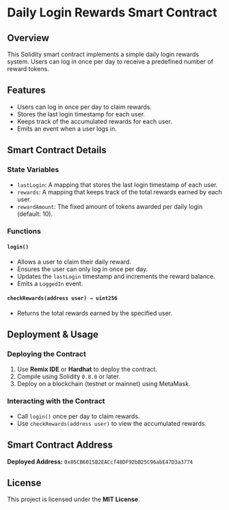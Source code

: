 # Daily Login Rewards Smart Contract

## Overview
This Solidity smart contract implements a simple daily login rewards system. Users can log in once per day to receive a predefined number of reward tokens.

## Features
- Users can log in once per day to claim rewards.
- Stores the last login timestamp for each user.
- Keeps track of the accumulated rewards for each user.
- Emits an event when a user logs in.

## Smart Contract Details

### State Variables
- `lastLogin`: A mapping that stores the last login timestamp of each user.
- `rewards`: A mapping that keeps track of the total rewards earned by each user.
- `rewardAmount`: The fixed amount of tokens awarded per daily login (default: 10).

### Functions
#### `login()`
- Allows a user to claim their daily reward.
- Ensures the user can only log in once per day.
- Updates the `lastLogin` timestamp and increments the reward balance.
- Emits a `LoggedIn` event.

#### `checkRewards(address user) → uint256`
- Returns the total rewards earned by the specified user.

## Deployment & Usage
### Deploying the Contract
1. Use **Remix IDE** or **Hardhat** to deploy the contract.
2. Compile using Solidity `0.8.0` or later.
3. Deploy on a blockchain (testnet or mainnet) using MetaMask.

### Interacting with the Contract
- Call `login()` once per day to claim rewards.
- Use `checkRewards(address user)` to view the accumulated rewards.

## Smart Contract Address
**Deployed Address:** `0x05CB6015B2EACcf48DF92bB25C96abE47D3a3774`

## License
This project is licensed under the **MIT License**.
